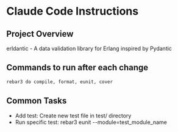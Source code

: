 # Claude Code Instructions

## Project Overview
erldantic - A data validation library for Erlang inspired by Pydantic

## Commands to run after each change
```bash
rebar3 do compile, format, eunit, cover
```

## Common Tasks
  - Add test: Create new test file in test/ directory
  - Run specific test: rebar3 eunit --module=test_module_name